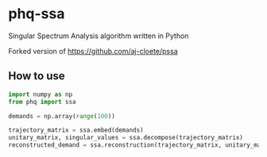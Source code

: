 # phq-ssa
Singular Spectrum Analysis algorithm written in Python

Forked version of https://github.com/aj-cloete/pssa

## How to use
```python
import numpy as np
from phq import ssa

demands = np.array(range(100))

trajectory_matrix = ssa.embed(demands)
unitary_matrix, singular_values = ssa.decompose(trajectory_matrix)
reconstructed_demand = ssa.reconstruction(trajectory_matrix, unitary_matrix, singular_values, nsig=2)
```
